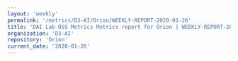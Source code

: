 ```yaml
---
layout: 'weekly'
permalink: '/metrics/D3-AI/Orion/WEEKLY-REPORT-2020-01-26'
title: 'DAI Lab OSS Metrics Metrics report for Orion | WEEKLY-REPORT-2020-01-26'
organization: 'D3-AI'
repository: 'Orion'
current_date: '2020-01-26'
---
```

